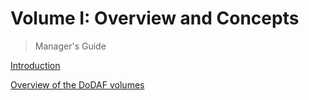 # Volume I: Overview and Concepts
> Manager's Guide

[Introduction](/chapter1/introduction.md)

[Overview of the DoDAF volumes](/chapter1/overview-of-the-dodaf-volumes.md)

